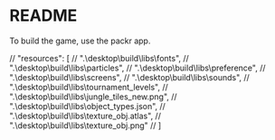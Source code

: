 # README #

To build the game, use the packr app.

// "resources": [
    //     ".\\desktop\\build\\libs\\fonts",
    //     ".\\desktop\\build\\libs\\particles",
    //     ".\\desktop\\build\\libs\\preference",
    //     ".\\desktop\\build\\libs\\screens",
    //     ".\\desktop\\build\\libs\\sounds",
    //     ".\\desktop\\build\\libs\\tournament_levels",
    //     ".\\desktop\\build\\libs\\jungle_tiles_new.png",
    //     ".\\desktop\\build\\libs\\object_types.json",
    //     ".\\desktop\\build\\libs\\texture_obj.atlas",
    //     ".\\desktop\\build\\libs\\texture_obj.png"
    //     ]
